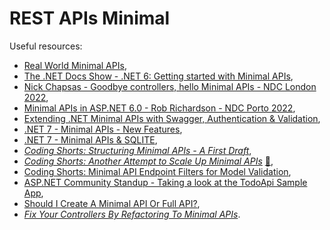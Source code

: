 # REST APIs Minimal

Useful resources:

- [Real World Minimal APIs](https://youtu.be/UosTUODhSFw),
- [The .NET Docs Show - .NET 6: Getting started with Minimal APIs](https://youtu.be/HDinmuGYaIA),
- [Nick Chapsas - Goodbye controllers, hello Minimal APIs - NDC London 2022](https://youtu.be/hPpvlKLeYYA),
- [Minimal APIs in ASP.NET 6.0 - Rob Richardson - NDC Porto 2022](https://youtu.be/b5DV_coRBUU),
- [Extending .NET Minimal APIs with Swagger, Authentication & Validation](https://youtu.be/XKN0084p7WQ),
- [.NET 7 - Minimal APIs - New Features](https://youtu.be/k14RUrby-cE),
- [.NET 7 - Minimal APIs & SQLITE](https://youtu.be/OpS_0KdA3Yk),
- _[Coding Shorts: Structuring Minimal APIs - A First Draft](https://youtu.be/Q_zXFeP-QNI)_,
- _[Coding Shorts: Another Attempt to Scale Up Minimal APIs](https://youtu.be/i0sSXHQvRhU)_ [:file_folder:](https://github.com/shawnwildermuth/codingshorts/tree/main/minapidiscovery),
- [Coding Shorts: Minimal API Endpoint Filters for Model Validation](https://youtu.be/_S-r6SxLGn4),
- [ASP.NET Community Standup - Taking a look at the TodoApi Sample App](https://youtu.be/moJjFXVO9Mw),
- [Should I Create A Minimal API Or Full API?](https://youtu.be/8D9gG5jmrI0),
- _[Fix Your Controllers By Refactoring To Minimal APIs](https://youtu.be/gsAuFIhXz3g?si=-XOf5jw4A29WeXcC)_.
